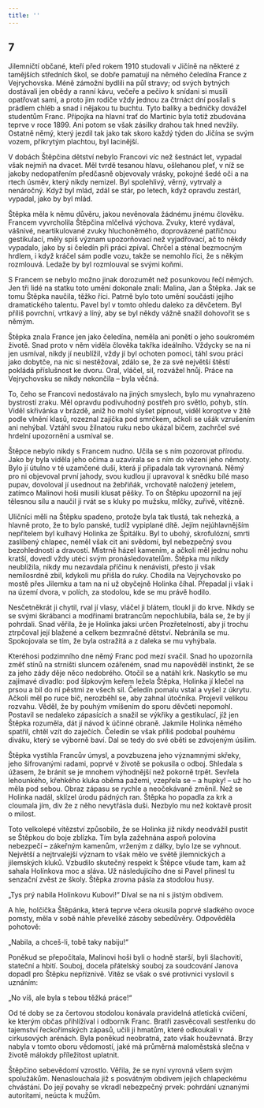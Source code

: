 ```yaml
---
title: ''
---
```


## 7

Jilemničtí občané, kteří před rokem 1910 studovali v Jičíně na některé z tamějších středních škol, se dobře pamatují na němého čeledína France z Vejrychovska. Méně zámožní bydlili na půl stravy; od svých bytných dostávali jen obědy a ranní kávu, večeře a pečivo k snídani si musili opatřovat sami, a proto jim rodiče vždy jednou za čtrnáct dní posílali s prádlem chléb a snad i nějakou tu buchtu. Tyto balíky a bedničky dovážel studentům Franc. Přípojka na hlavní trať do Martinic byla totiž zbudována teprve v roce 1899. Ani potom se však zásilky drahou tak hned nevžily. Ostatně němý, který jezdil tak jako tak skoro každý týden do Jičína se svým vozem, přikrytým plachtou, byl lacinější.

V dobách Štěpčina dětství nebylo Francovi víc než šestnáct let, vypadal však nejmíň na dvacet. Měl tvrdě tesanou hlavu, ošlehanou pleť, v níž se jakoby nedopatřením předčasně objevovaly vrásky, pokojné šedé oči a na rtech úsměv, který nikdy nemizel. Byl spolehlivý, věrný, vytrvalý a nenáročný. Když byl mlád, zdál se stár, po letech, když opravdu zestárl, vypadal, jako by byl mlád.

Štěpka měla k němu důvěru, jakou nevěnovala žádnému jinému člověku. Francem vyvrcholila Štěpčina mlčelivá výchova. Zvuky, které vydával, vášnivé, neartikulované zvuky hluchoněmého, doprovázené patřičnou gestikulací, měly spíš význam upozorňovací než vyjadřovací, ač to někdy vypadalo, jako by si čeledín při práci zpíval. Chrčel a sténal bezmocným hrdlem, i když kráčel sám podle vozu, takže se nemohlo říci, že s někým rozmlouvá. Ledaže by byl rozmlouval se svými koňmi.

S Francem se nebylo možno jinak dorozumět než posunkovou řečí němých. Jen tři lidé na statku toto umění dokonale znali: Malina, Jan a Štěpka. Jak se tomu Štěpka naučila, těžko říci. Patrně bylo toto umění součástí jejího dramatického talentu. Pavel byl v tomto ohledu daleko za děvčetem. Byl příliš povrchní, vrtkavý a líný, aby se byl někdy vážně snažil dohovořit se s němým.

Štěpka znala France jen jako čeledína, neměla ani ponětí o jeho soukromém životě. Snad proto v něm viděla člověka takřka ideálního. Vždycky se na ni jen usmíval, nikdy jí neublížil, vždy jí byl ochoten pomoci, táhl svou práci jako dobytče, na nic si nestěžoval, zdálo se, že za své největší štěstí pokládá příslušnost ke dvoru. Oral, vláčel, sil, rozvážel hnůj. Práce na Vejrychovsku se nikdy nekončila – byla věčná.

To, čeho se Francovi nedostávalo na jiných smyslech, bylo mu vynahrazeno bystrostí zraku. Měl opravdu podivuhodný postřeh pro světlo, pohyb, stín. Viděl skřivánka v brázdě, aniž ho mohl slyšet pípnout, viděl koroptve v žitě podle vlnění klasů, rozeznal zajíčka pod smrčkem, ačkoli se ušák vzrušením ani nehýbal. Vztáhl svou žilnatou ruku nebo ukázal bičem, zachrčel své hrdelní upozornění a usmíval se.

Štěpce nebylo nikdy s Francem nudno. Učila se s ním pozorovat přírodu. Jako by byla viděla jeho očima a uzavírala se s ním do vězení jeho němoty. Bylo jí útulno v té uzamčené duši, která jí připadala tak vyrovnaná. Němý pro ni objevoval první jahody, svou kudlou jí upravoval k snědku bílé maso pupav, dovoloval jí usednout na žebřiňák, vrchovatě naložený jetelem, zatímco Malinovi hoši musili klusat pěšky. To on Štěpku upozornil na její tělesnou sílu a naučil ji rvát se s kluky po mužsku, mlčky, zuřivě, vítězně.

Uličníci měli na Štěpku spadeno, protože byla tak tlustá, tak nehezká, a hlavně proto, že to bylo panské, tudíž vypiplané dítě. Jejím nejúhlavnějším nepřítelem byl kulhavý Holinka ze Špitálku. Byl to ubohý, skrofulózní, smrti zaslíbený chlapec, neměl však cit ani svědomí, byl nebezpečný svou bezohledností a dravostí. Mistrně házel kamením, a ačkoli měl jednu nohu kratší, dovedl vždy utéci svým pronásledovatelům. Štěpka mu nikdy neublížila, nikdy mu nezavdala příčinu k nenávisti, přesto ji však nemilosrdně zbil, kdykoli mu přišla do ruky. Chodila na Vejrychovsko po mostě přes Jilemku a tam na ni už obyčejně Holinka číhal. Přepadal ji však i na území dvora, v polích, za stodolou, kde se mu právě hodilo.

Nesčetněkrát ji chytil, rval jí vlasy, vláčel ji blátem, tloukl ji do krve. Nikdy se se svými škrábanci a modřinami bratrancům nepochlubila, bála se, že by jí pohrdali. Snad věřila, že je Holinka jaksi určen Prozřetelností, aby jí trochu ztrpčoval její blažené a celkem bezmračné dětství. Nebránila se mu. Spokojovala se tím, že byla ostražitá a z daleka se mu vyhýbala.

Kteréhosi podzimního dne němý Franc pod mezí svačil. Snad ho upozornila změť stínů na strništi sluncem ozářeném, snad mu napověděl instinkt, že se za jeho zády děje něco nedobrého. Otočil se a natáhl krk. Naskytlo se mu zajímavé divadlo: pod šípkovým keřem ležela Štěpka, Holinka jí klečel na prsou a bil do ní pěstmi ze všech sil. Čeledín pomalu vstal a vyšel z úkrytu. Ačkoli měl po ruce bič, nerozběhl se, aby zahnal útočníka. Projevil velikou rozvahu. Věděl, že by pouhým vmíšením do sporu děvčeti nepomohl. Postavil se nedaleko zápasících a snažil se výkřiky a gestikulací, jíž jen Štěpka rozuměla, dát jí návod k účinné obraně. Jakmile Holinka němého spatřil, chtěl vzít do zaječích. Čeledín se však příliš podobal pouhému diváku, který se výborně baví. Dal se tedy do své oběti se zdvojeným úsilím.

Štěpka vystihla Francův úmysl, a povzbuzena jeho významnými skřeky, jeho šifrovanými radami, poprvé v životě se pokusila o odboj. Shledala s úžasem, že bránit se je mnohem výhodnější než pokorně trpět. Sevřela lehounkého, křehkého kluka oběma pažemi, vzepřela se – a hupky! – už ho měla pod sebou. Obraz zápasu se rychle a neočekávaně změnil. Než se Holinka nadál, sklízel úrodu pádných ran. Štěpka ho popadla za krk a cloumala jím, div že z něho nevytřásla duši. Nezbylo mu než koktavě prosit o milost.

Toto velkolepé vítězství způsobilo, že se Holinka již nikdy neodvážil pustit se Štěpkou do boje zblízka. Tím byla zažehnána aspoň polovina nebezpečí – zákeřným kamenům, vrženým z dálky, bylo lze se vyhnout. Největší a nejtrvalejší význam to však mělo ve světě jilemnických a jilemských kluků. Vzbudilo skutečný respekt k Štěpce všude tam, kam až sahala Holínkova moc a sláva. Už následujícího dne si Pavel přinesl tu senzační zvěst ze školy. Štěpka zrovna pásla za stodolou husy.

„Tys prý nabila Holinkovu Kubovi!“ Díval se na ni s jistým obdivem.

A hle, holčička Štěpánka, která teprve včera okusila poprvé sladkého ovoce pomsty, měla v sobě náhle převeliké zásoby sebedůvěry. Odpověděla pohotově:

„Nabila, a chceš-li, tobě taky nabiju!“

Poněkud se přepočítala, Malinovi hoši byli o hodně starší, byli šlachovití, stateční a hbití. Souboj, docela přátelský souboj za soudcování Janova dopadl pro Štěpku nepříznivě. Vítěz se však o své protivnici vyslovil s uznáním:

„No víš, ale byla s tebou těžká práce!“

Od té doby se za čertovou stodolou konávala pravidelná atletická cvičení, ke kterým občas přihlížíval i odborník Franc. Bratři zasvěcovali sestřenku do tajemství řeckořímských zápasů, učili ji hmatům, které odkoukali v cirkusových arénách. Byla poněkud neobratná, zato však houževnatá. Brzy nabyla v tomto oboru vědomostí, jaké má průměrná maloměstská slečna v životě málokdy příležitost uplatnit.

Štěpčino sebevědomí vzrostlo. Věřila, že se nyní vyrovná všem svým spolužákům. Nenaslouchala již s posvátným obdivem jejich chlapeckému chvástání. Do její povahy se vkradl nebezpečný prvek: pohrdání uznanými autoritami, neúcta k mužům.

